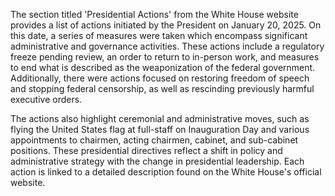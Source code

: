 The section titled 'Presidential Actions' from the White House website provides a list of actions initiated by the President on January 20, 2025. On this date, a series of measures were taken which encompass significant administrative and governance activities. These actions include a regulatory freeze pending review, an order to return to in-person work, and measures to end what is described as the weaponization of the federal government. Additionally, there were actions focused on restoring freedom of speech and stopping federal censorship, as well as rescinding previously harmful executive orders.

The actions also highlight ceremonial and administrative moves, such as flying the United States flag at full-staff on Inauguration Day and various appointments to chairmen, acting chairmen, cabinet, and sub-cabinet positions. These presidential directives reflect a shift in policy and administrative strategy with the change in presidential leadership. Each action is linked to a detailed description found on the White House's official website.